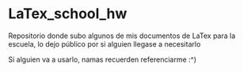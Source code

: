 # LaTex_school_hw
Repositorio donde subo algunos de mis documentos de LaTex para la escuela, lo dejo público por si alguien llegase a necesitarlo

Si alguien va a usarlo, namas recuerden referenciarme :^)
